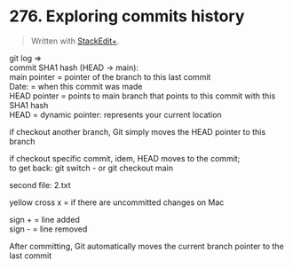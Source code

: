 # 276. Exploring commits history


> Written with [StackEdit+](https://stackedit.net/).


git log ⇒  
commit SHA1 hash (HEAD → main):  
main pointer = pointer of the branch to  this last commit  
Date: = when this commit was made  
HEAD pointer = points to main branch that points to this commit with this SHA1 hash  
HEAD = dynamic pointer: represents your current location

if checkout another branch, Git simply moves the HEAD pointer to this branch

if checkout specific commit, idem, HEAD moves to the commit;  
to get back: git switch - or git checkout main

second file: 2.txt

yellow cross x = if there are uncommitted changes on Mac

sign + = line added  
sign - = line removed

After committing, Git automatically moves the current branch pointer to the last commit



















<!--stackedit_data:
eyJoaXN0b3J5IjpbMzQ1MzcyMzM4LC0yMTEyMzEyNTgyLDYzOD
Q4NzQyNCwtMTY0MjM0MDg2MCwxNTAwMDA0NTc5LC03MzA2OTY3
MTJdfQ==
-->